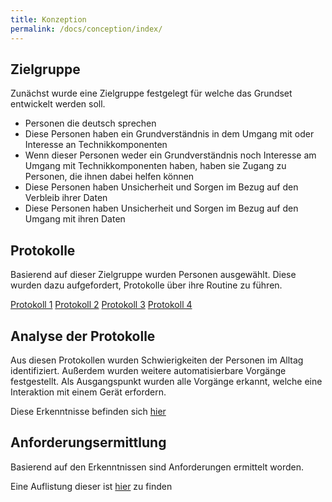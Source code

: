 ```yaml
---
title: Konzeption
permalink: /docs/conception/index/
---
```


## Zielgruppe 

Zunächst wurde eine Zielgruppe festgelegt für welche das Grundset entwickelt werden soll.
- Personen die deutsch sprechen
- Diese Personen haben ein Grundverständnis in dem Umgang mit oder Interesse an Technikkomponenten
- Wenn dieser Personen weder ein Grundverständnis noch Interesse am Umgang mit Technikkomponenten haben, haben sie Zugang zu Personen, die ihnen dabei helfen können
- Diese Personen haben Unsicherheit und Sorgen im Bezug auf den Verbleib ihrer Daten
- Diese Personen haben Unsicherheit und Sorgen im Bezug auf den Umgang mit ihren Daten

## Protokolle

Basierend auf dieser Zielgruppe wurden Personen ausgewählt. Diese wurden dazu aufgefordert, Protokolle über ihre Routine zu führen.

[Protokoll 1](./protocols/1)
[Protokoll 2](./protocols/2)
[Protokoll 3](./protocols/3)
[Protokoll 4](./protocols/4)

## Analyse der Protokolle

Aus diesen Protokollen wurden Schwierigkeiten der Personen im Alltag identifiziert.
Außerdem wurden weitere automatisierbare Vorgänge festgestellt. Als Ausgangspunkt wurden alle Vorgänge erkannt, welche eine Interaktion mit einem Gerät erfordern.

Diese Erkenntnisse befinden sich [hier](./findings.md)

## Anforderungsermittlung

Basierend auf den Erkenntnissen sind Anforderungen ermittelt worden.

Eine Auflistung dieser ist [hier](./requirements.md) zu finden